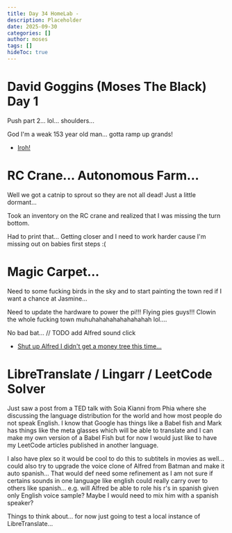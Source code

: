 ```yaml
---
title: Day 34 HomeLab - 
description: Placeholder
date: 2025-09-30
categories: []
author: moses
tags: []
hideToc: true
---
```


# David Goggins (Moses The Black) Day 1

Push part 2... lol... shoulders... 

God I'm a weak 153 year old man... gotta ramp up grands! 

- [Iroh!](https://www.youtube.com/watch?v=BSJPC-mSVEE)

# RC Crane... Autonomous Farm...

Well we got a catnip to sprout so they are not all dead! Just a little dormant...

Took an inventory on the RC crane and realized that I was missing the turn bottom.

Had to print that... Getting closer and I need to work harder cause I'm missing out on babies first steps :(

# Magic Carpet...

Need to some fucking birds in the sky and to start painting the town red if I want a chance at Jasmine...

Need to update the hardware to power the pi!!! Flying pies guys!!! Clowin the whole fucking town muhuhahahahahahahahah lol....

No bad bat... // TODO add Alfred sound click

- [Shut up Alfred I didn't get a money tree this time...](https://www.youtube.com/watch?v=0nF69UTw99E&list=RDAuikIJZpt_8)

# LibreTranslate / Lingarr / LeetCode Solver

Just saw a post from a TED talk with Soia Kianni from Phia where she discussing the language distribution for the world and how most people do not speak English. I know that Google has things like a Babel fish and Mark has things like the meta glasses which will be able to translate and I can make my own version of a Babel Fish but for now I would just like to have my LeetCode articles published in another language.

I also have plex so it would be cool to do this to subtitels in movies as well... could also try to upgrade the voice clone of Alfred from Batman and make it auto spanish... That would def need some refinement as I am not sure if certains sounds in one language like english could really carry over to others like spanish... e.g. will Alfred be able to role his r's in spanish given only English voice sample? Maybe I would need to mix him with a spanish speaker?

Things to think about... for now just going to test a local instance of LibreTranslate...
